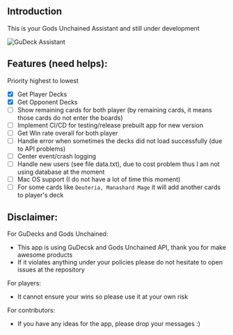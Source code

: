 ## Introduction

This is your Gods Unchained Assistant and still under development

![GuDeck Assistant](https://i.imgur.com/LRJbXKc.png)

## Features (need helps):
Priority highest to lowest

- [x] Get Player Decks
- [x] Get Opponent Decks
- [ ] Show remaining cards for both player (by remaining cards, it means those cards do not enter the boards)
- [ ] Implement CI/CD for testing/release prebuilt app for new version
- [ ] Get Win rate overall for both player
- [ ] Handle error when sometimes the decks did not load successfully (due to API problems)
- [ ] Center event/crash logging
- [ ] Handle new users (see file data.txt), due to cost problem thus I am not using database at the moment
- [ ] Mac OS support (I do not have a lot of time this moment)
- [ ] For some cards like `Deuteria, Manashard Mage` it will add another cards to player's deck

## Disclaimer:
For GuDecks and Gods Unchained:
- This app is using GuDecsk and Gods Unchained API, thank you for make awesome products
- If it violates anything under your policies please do not hesitate to open issues at the repository

For players:
- It cannot ensure your wins so please use it at your own risk

For contributors:
- If you have any ideas for the app, please drop your messages :)
